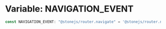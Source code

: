 # Variable: NAVIGATION\_EVENT

```ts
const NAVIGATION_EVENT: "@stonejs/router.navigate" = '@stonejs/router.navigate';
```
